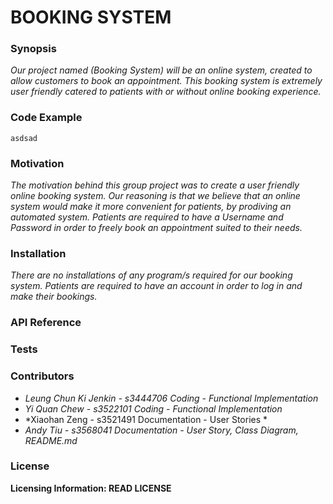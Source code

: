 BOOKING SYSTEM
==

### Synopsis

*Our project named (Booking System) will be an online system, created to allow customers to book an appointment. This booking system is extremely user friendly catered to patients with or without online booking experience.*
    
### Code Example

```
asdsad
```
### Motivation
*The motivation behind this group project was to create a user friendly online booking system. Our reasoning is that we believe that an online system would make it more convenient for patients, by prodiving an automated system. Patients are required to have a Username and Password in order to freely book an appointment suited to their needs.*

### Installation
*There are no installations of any program/s required for our booking system. Patients are required to have an account in order to log in and make their bookings.*

### API Reference

### Tests

### Contributors
* *Leung Chun Ki Jenkin - s3444706 Coding - Functional Implementation* 
* *Yi Quan Chew - s3522101 Coding -  Functional Implementation*
* *Xiaohan Zeng - s3521491 Documentation - User Stories *   
* *Andy Tiu - s3568041 Documentation - User Story, Class Diagram, README.md*

### License

**Licensing Information: READ LICENSE**
